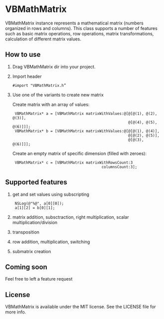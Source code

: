VBMathMatrix
============

VBMathMatrix instance represents a mathematical matrix (numbers organized in rows and columns). This class supports a number of features such as basic matrix operations, row operations, matrix transformations, calculation of different matrix values.

## How to use
1. Drag VBMathMatrix dir into your project.
2. Import header

    `#import "VBMathMatrix.h”`

3. Use one of the variants to create new matrix
    
    Create matrix with an array of values:
    
        VBMathMatrix* a = [VBMathMatrix matrixWithValues:@[@[@(1), @(2), @(3)],
                                                           @[@(4), @(5), @(6)]]];
        VBMathMatrix* b = [VBMathMatrix matrixWithValues:@[@[@(1), @(4)],
                                                           @[@(2), @(5)],
                                                           @[@(3), @(6)]]];
    
    Create an empty matrix of specific dimension (filled with zeroes):

        VBMathMatrix* c = [VBMathMatrix matrixWithRowsCount:3
                                               columnsCount:3];

## Supported features
1. get and set values using subscripting
    
        NSLog(@"%@", a[0][0]);
        a[1][2] = b[0][1];

2. matrix addition, subsctraction, right multiplication, scalar multiplication/division
3. transposition
4. row addition, multiplication, switching
5. submatrix creation

## Coming soon
Feel free to left a feature request

## License
VBMathMatrix is available under the MIT license. See the LICENSE file for more info.
